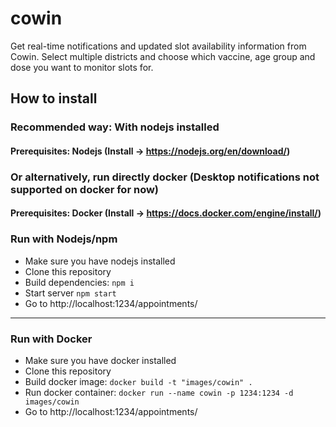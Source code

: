 # cowin

Get real-time notifications and updated slot availability information from Cowin.
Select multiple districts and choose which vaccine, age group and dose you want to monitor slots for.

## How to install

### Recommended way: With nodejs installed

#### Prerequisites: Nodejs (Install -> https://nodejs.org/en/download/)

### Or alternatively, run directly docker (Desktop notifications not supported on docker for now)

#### Prerequisites: Docker (Install -> https://docs.docker.com/engine/install/)

### Run with Nodejs/npm

- Make sure you have nodejs installed
- Clone this repository
- Build dependencies: `npm i`
- Start server `npm start`
- Go to http://localhost:1234/appointments/

---

### Run with Docker

- Make sure you have docker installed
- Clone this repository
- Build docker image: `docker build -t "images/cowin" .`
- Run docker container: `docker run --name cowin -p 1234:1234 -d images/cowin`
- Go to http://localhost:1234/appointments/
